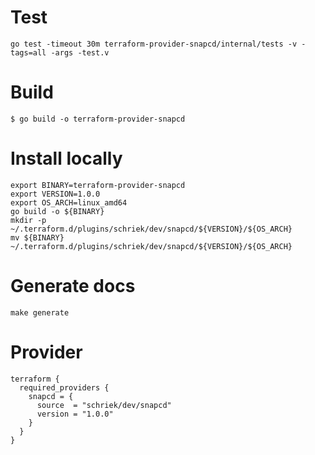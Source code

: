 # Test

```shell
go test -timeout 30m terraform-provider-snapcd/internal/tests -v -tags=all -args -test.v
```

# Build

```shell
$ go build -o terraform-provider-snapcd
```

# Install locally

```shell
export BINARY=terraform-provider-snapcd
export VERSION=1.0.0
export OS_ARCH=linux_amd64
go build -o ${BINARY}
mkdir -p ~/.terraform.d/plugins/schriek/dev/snapcd/${VERSION}/${OS_ARCH}
mv ${BINARY} ~/.terraform.d/plugins/schriek/dev/snapcd/${VERSION}/${OS_ARCH}
```

# Generate docs

```
make generate
```

# Provider

```hcl
terraform {
  required_providers {
    snapcd = {
      source  = "schriek/dev/snapcd"
      version = "1.0.0"
    }
  }
}
```
